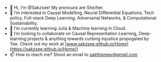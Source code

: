 - 👋 Hi, I’m @Sakzsee! My pronouns are She/her.
- 👀 I’m interested in Causal Modelling, Neural Differential Equations, Tech policy, Full-stack Deep Learning, Adversarial Networks, & Computational Sustainability. 
- 🌱 I’m currently learning Julia & Machine learning in Cloud.
- 💞️ I’m looking to collaborate on Causal Representation Learning, Deep-learning projects & anything towards curbing injustice propogated by Tee. Check out my work at [www.sakzsee.github.io/Home](https://sakzsee.github.io/Home/)
- 📫 How to reach me? Shoot an email to sakthisreev@gmail.com

<!---
Sakzsee/Sakzsee is a ✨ special ✨ repository because its `README.md` (this file) appears on your GitHub profile.
You can click the Preview link to take a look at your changes.
--->

